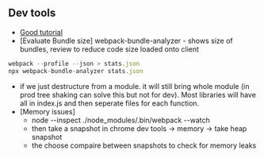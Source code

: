 ## Dev tools

- [Good tutorial](https://www.youtube.com/watch?v=Z_Q2xEfipiY)
- [Evaluate Bundle size] webpack-bundle-analyzer - shows size of bundles, review to reduce code size loaded onto client

```javascript
webpack --profile --json > stats.json
npx webpack-bundle-analyzer stats.json
```

- if we just destructure from a module. it will still bring whole module (in prod tree shaking can solve this but not for dev). Most libraries will have all in index.js and then seperate files for each function.
- [Memory issues]
  - node --inspect ./node_modules/.bin/webpack --watch
  - then take a snapshot in chrome dev tools -> memory -> take heap snapshot
  - the choose compaire between snapshots to check for memory leaks
